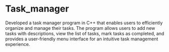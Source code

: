 # Task_manager
Developed a task manager program in C++ that enables users to efficiently organize and manage their tasks. The program allows users to add new tasks with descriptions, view the list of tasks, mark tasks as completed, and provides a user-friendly menu interface for an intuitive task management experience.
